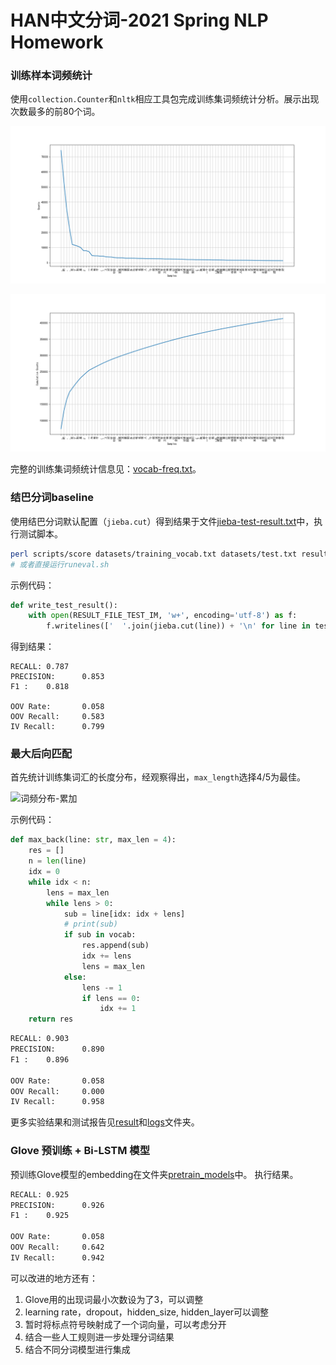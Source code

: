 ﻿# HAN中文分词-2021 Spring NLP Homework

### 训练样本词频统计

使用`collection.Counter`和`nltk`相应工具包完成训练集词频统计分析。展示出现次数最多的前80个词。

![词频](./notebooks/前80个词的词频.png)

![词频-累加](./notebooks/前80个词的词频-累加.png)

完整的训练集词频统计信息见：[vocab-freq.txt](./results/vocab-freq.txt)。

### 结巴分词baseline

使用结巴分词默认配置（`jieba.cut`）得到结果于文件[jieba-test-result.txt](results/jieba-test-result.txt)中，执行测试脚本。

```bash
perl scripts/score datasets/training_vocab.txt datasets/test.txt results/jieba-test-result.txt
# 或者直接运行runeval.sh
```

示例代码：
```python
def write_test_result():
    with open(RESULT_FILE_TEST_IM, 'w+', encoding='utf-8') as f:
        f.writelines(['  '.join(jieba.cut(line)) + '\n' for line in test_raw])
```

得到结果：

```
RECALL: 0.787
PRECISION:      0.853
F1 :    0.818

OOV Rate:       0.058
OOV Recall:     0.583
IV Recall:      0.799
```


### 最大后向匹配

首先统计训练集词汇的长度分布，经观察得出，`max_length`选择4/5为最佳。

![词频分布-累加](notebooks/训练集词长度频率分布-累加.png)

示例代码：
```python
def max_back(line: str, max_len = 4):
    res = []
    n = len(line)
    idx = 0
    while idx < n:
        lens = max_len
        while lens > 0:
            sub = line[idx: idx + lens]
            # print(sub)
            if sub in vocab:
                res.append(sub)
                idx += lens
                lens = max_len
            else:
                lens -= 1
                if lens == 0:
                    idx += 1
    return res
```

```txt
RECALL: 0.903
PRECISION:      0.890
F1 :    0.896

OOV Rate:       0.058
OOV Recall:     0.000
IV Recall:      0.958
```

更多实验结果和测试报告见[result](./results/)和[logs](./logs/)文件夹。

### Glove 预训练 + Bi-LSTM 模型

预训练Glove模型的embedding在文件夹[pretrain_models](https://github.com/RonDen/HanTokenization/tree/main/pretrained_models)中。
执行结果。

```txt
RECALL: 0.925
PRECISION:      0.926
F1 :    0.925

OOV Rate:       0.058
OOV Recall:     0.642
IV Recall:      0.942
```

可以改进的地方还有：

1. Glove用的出现词最小次数设为了3，可以调整
2. learning rate，dropout，hidden_size, hidden_layer可以调整
3. 暂时将标点符号映射成了一个词向量，可以考虑分开
4. 结合一些人工规则进一步处理分词结果
5. 结合不同分词模型进行集成
